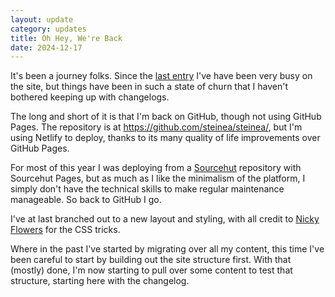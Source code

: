 ```yaml
---
layout: update
category: updates
title: Oh Hey, We're Back
date: 2024-12-17
---
```


It's been a journey folks. Since the [last entry](/2023/09/23/updates-and-fixes/) I've have been very busy on the site, but things have been in such a state of churn that I haven't bothered keeping up with changelogs.

The long and short of it is that I'm back on GitHub, though not using GitHub Pages. The repository is at <https://github.com/steinea/steinea/>, but I'm using Netlify to deploy, thanks to its many quality of life improvements over GitHub Pages.

For most of this year I was deploying from a [Sourcehut](https://builds.sr.ht/~steinea/) repository with Sourcehut Pages, but as much as I like the minimalism of the platform, I simply don't have the technical skills to make regular maintenance manageable. So back to GitHub I go.

I've at last branched out to a new layout and styling, with all credit to [Nicky Flowers](https://nickyflowers.com/) for the CSS tricks.

Where in the past I've started by migrating over all my content, this time I've been careful to start by building out the site structure first. With that (mostly) done, I'm now starting to pull over some content to test that structure, starting here with the changelog.
